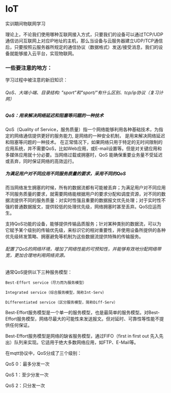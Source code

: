 # IoT
实训期间物联网学习

理论上，不论我们使用哪种互联网接入方式，只要我们的设备可以通过TCP/UDP通信访问互联网上对应IP地址的主机，那么当设备与云服务器建立UDP/TCP通信后，只要按照云服务器所规定的通信协议（数据格式）发送/接受消息，我们的设备就能够接入云平台，实现物联网。

### 一些要注意的地方：

学习过程中被注意的新旧知识：

###### QoS、大端小端、目录结构: "sport"和"sport/"有什么区别、tcp/ip协议（复习计网）

##### QoS：用来解决网络延迟和阻塞等问题的一种技术

  QoS（Quality of Service，服务质量）指一个网络能够利用各种基础技术，为指定的网络通信提供更好的服务能力, 是网络的一种安全机制， 是用来解决网络延迟和阻塞等问题的一种技术。 在正常情况下，如果网络只用于特定的无时间限制的应用系统，并不需要QoS，比如Web应用，或E-mail设置等。但是对关键应用和多媒体应用就十分必要。当网络过载或拥塞时，QoS 能确保重要业务量不受延迟或丢弃，同时保证网络的高效运行。

  ##### 为满足用户对不同应用不同服务质量的要求，采用不同的QoS
  
  而当网络发生拥塞的时候，所有的数据流都有可能被丢弃；为满足用户对不同应用不同服务质量的要求，就需要网络能根据用户的要求分配和调度资源，对不同的数据流提供不同的服务质量：对实时性强且重要的数据报文优先处理；对于实时性不强的普通数据报文，提供较低的处理优先级，网络拥塞时甚至丢弃。QoS应运而生。
  
  支持QoS功能的设备，能够提供传输品质服务；针对某种类别的数据流，可以为它赋予某个级别的传输优先级，来标识它的相对重要性，并使用设备所提供的各种优先级转发策略、拥塞避免等机制为这些数据流提供特殊的传输服务。
  
  ###### 配置了QoS的网络环境，增加了网络性能的可预知性，并能够有效地分配网络带宽，更加合理地利用网络资源。
  
  通常QoS提供以下三种服务模型：
  
    Best-Effort service（尽力而为服务模型）
    
    Integrated service（综合服务模型，简称Int-Serv）
    
    Differentiated service（区分服务模型，简称Diff-Serv）
  
  Best-Effort服务模型是一个单一的服务模型，也是最简单的服务模型。对Best-Effort服务模型，网络尽最大的可能性来发送报文。但对延时、可靠性等性能不提供任何保证。
  
  Best-Effort服务模型是网络的缺省服务模型，通过FIFO（first in first out 先入先出）队列来实现。它适用于绝大多数网络应用，如FTP、E-Mail等。
  
  在mqtt协议中，QoS分成了三个级别：
  
  QoS 0：最多分发一次
  
  QoS 1：至少分发一次
  
  QoS 2：只分发一次
  
